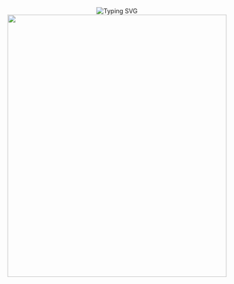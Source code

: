 <div id="header" align="center" href="https://git.io/typing-svg">
    <img src="https://readme-typing-svg.demolab.com?font=Fira+Code&pause=1000&color=945DF7&width=435&lines=tutu+ah+tutu+tutututu+tutu+tururu" alt="Typing SVG"/>
</div>
<div align="center">
    <img src="./hryu.gif" width="500" height="600"/>
</div>





